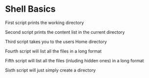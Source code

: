 <h1>Shell Basics</h1>
<p>First script prints the working directory</p>
<p>Second script prints the content list in the current directory</p>
<p>Third script takes you to the users Home directory</p>
<p>Fourth script will list all the files in a long format</p>
<p>Fifth script will list all the files (inluding hidden ones) in a long format</p>
<p>Sixth script will just simply create a directory</p>

